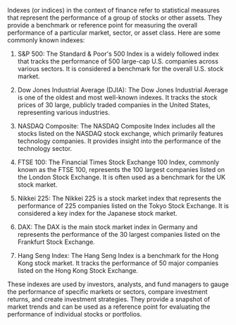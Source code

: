 Indexes (or indices) in the context of finance refer to statistical measures that represent the performance of a group of stocks or other assets. They provide a benchmark or reference point for measuring the overall performance of a particular market, sector, or asset class. Here are some commonly known indexes:

1. S&P 500: The Standard & Poor's 500 Index is a widely followed index that tracks the performance of 500 large-cap U.S. companies across various sectors. It is considered a benchmark for the overall U.S. stock market.

2. Dow Jones Industrial Average (DJIA): The Dow Jones Industrial Average is one of the oldest and most well-known indexes. It tracks the stock prices of 30 large, publicly traded companies in the United States, representing various industries.

3. NASDAQ Composite: The NASDAQ Composite Index includes all the stocks listed on the NASDAQ stock exchange, which primarily features technology companies. It provides insight into the performance of the technology sector.

4. FTSE 100: The Financial Times Stock Exchange 100 Index, commonly known as the FTSE 100, represents the 100 largest companies listed on the London Stock Exchange. It is often used as a benchmark for the UK stock market.

5. Nikkei 225: The Nikkei 225 is a stock market index that represents the performance of 225 companies listed on the Tokyo Stock Exchange. It is considered a key index for the Japanese stock market.

6. DAX: The DAX is the main stock market index in Germany and represents the performance of the 30 largest companies listed on the Frankfurt Stock Exchange.

7. Hang Seng Index: The Hang Seng Index is a benchmark for the Hong Kong stock market. It tracks the performance of 50 major companies listed on the Hong Kong Stock Exchange.

These indexes are used by investors, analysts, and fund managers to gauge the performance of specific markets or sectors, compare investment returns, and create investment strategies. They provide a snapshot of market trends and can be used as a reference point for evaluating the performance of individual stocks or portfolios.